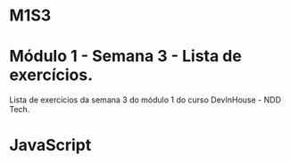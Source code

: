# M1S3  
# Módulo 1 - Semana 3 - Lista de exercícios.

Lista de exercícios da semana 3 do módulo 1 do curso DevInHouse - NDD Tech.
# JavaScript
